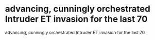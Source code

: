 # advancing, cunningly orchestrated Intruder ET invasion for the last 70

advancing, cunningly orchestrated Intruder ET invasion for the last 70